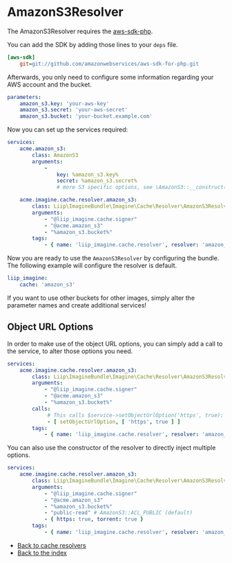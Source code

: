 # AmazonS3Resolver

The AmazonS3Resolver requires the [aws-sdk-php](https://github.com/amazonwebservices/aws-sdk-for-php).

You can add the SDK by adding those lines to your `deps` file.

``` ini
[aws-sdk]
    git=git://github.com/amazonwebservices/aws-sdk-for-php.git
```

Afterwards, you only need to configure some information regarding your AWS account and the bucket.

``` yaml
parameters:
    amazon_s3.key: 'your-aws-key'
    amazon_s3.secret: 'your-aws-secret'
    amazon_s3.bucket: 'your-bucket.example.com'
```

Now you can set up the services required:

``` yaml
services:
    acme.amazon_s3:
        class: AmazonS3
        arguments:
            -
                key: %amazon_s3.key%
                secret: %amazon_s3.secret%
                # more S3 specific options, see \AmazonS3::__construct()

    acme.imagine.cache.resolver.amazon_s3:
        class: Liip\ImagineBundle\Imagine\Cache\Resolver\AmazonS3Resolver
        arguments:
            - "@liip_imagine.cache.signer"
            - "@acme.amazon_s3"
            - "%amazon_s3.bucket%"
        tags:
            - { name: 'liip_imagine.cache.resolver', resolver: 'amazon_s3' }
```

Now you are ready to use the `AmazonS3Resolver` by configuring the bundle.
The following example will configure the resolver is default.

``` yaml
liip_imagine:
    cache: 'amazon_s3'
```

If you want to use other buckets for other images, simply alter the parameter names and create additional services!

## Object URL Options

In order to make use of the object URL options, you can simply add a call to the service, to alter those options you need.

``` yaml
services:
    acme.imagine.cache.resolver.amazon_s3:
        class: Liip\ImagineBundle\Imagine\Cache\Resolver\AmazonS3Resolver
        arguments:
            - "@liip_imagine.cache.signer"
            - "@acme.amazon_s3"
            - "%amazon_s3.bucket%"
        calls:
             # This calls $service->setObjectUrlOption('https', true);
             - [ setObjectUrlOption, [ 'https', true ] ]
        tags:
            - { name: 'liip_imagine.cache.resolver', resolver: 'amazon_s3' }
```

You can also use the constructor of the resolver to directly inject multiple options.

``` yaml
services:
    acme.imagine.cache.resolver.amazon_s3:
        class: Liip\ImagineBundle\Imagine\Cache\Resolver\AmazonS3Resolver
        arguments:
            - "@liip_imagine.cache.signer"
            - "@acme.amazon_s3"
            - "%amazon_s3.bucket%"
            - "public-read" # AmazonS3::ACL_PUBLIC (default)
            - { https: true, torrent: true }
        tags:
            - { name: 'liip_imagine.cache.resolver', resolver: 'amazon_s3' }
```

- [Back to cache resolvers](../cache-resolvers.md)
- [Back to the index](../index.md)
